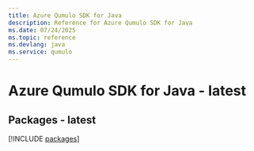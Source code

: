 ```yaml
---
title: Azure Qumulo SDK for Java
description: Reference for Azure Qumulo SDK for Java
ms.date: 07/24/2025
ms.topic: reference
ms.devlang: java
ms.service: qumulo
---
```

# Azure Qumulo SDK for Java - latest
## Packages - latest
[!INCLUDE [packages](qumulo-index.md)]